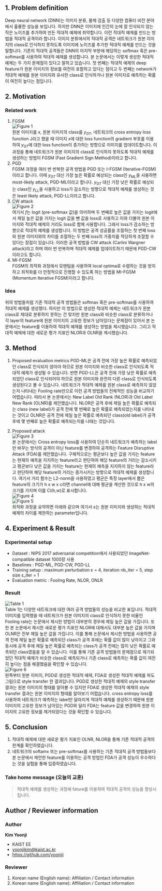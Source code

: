##  1. Problem definition
Deep neural network (DNN)는 이미지 분류, 물체 검출 등 다양한 컴퓨터 비전 분야에서 훌륭한 성능을 보입니다. 하지만 DNN은 이미지에 인간의 눈에 잘 인식되지 않는 작은 노이즈를 추가하여 만든 적대적 예제에 취약합니다. 이런 적대적 예제를 만드는 방법을 적대적 공격이라 합니다. 이미지 분류에서의 적대적 공격은 네트워크가 원본 이미지의 class로 인식하지 못하도록 이미지에 노이즈를 추가한 적대적 예제를 만드는 것을 말합니다. 기존의 적대적 공격들은 DNN의 마지막 부분에 해당하는 softmax 혹은 pre-softmax를 사용하여 적대적 예제를 생성합니다. 본 논문에서는 이렇게 생성한 적대적 예제는 두 가지 문제점이 있다고 말하고 있습니다. 첫 번째는 적대적 예제의 deep feature가 원본 이미지의 정보를 여전히 포함하고 있다는 점이고 두 번째는 network가 적대적 예제를 원본 이미지와 유사한 class로 인식하거나 원본 이미지로 예측하는 확률이 여전히 높다는 점입니다.


## 2. Motivation

### Related work
1. FGSM  
![Figure 1](../../.gitbook/assets/29/FGSM.png)    
원본 이미지를 $x$, 원본 이미지의 class를 $y_{GT}$, 네트워크의 cross entropy loss function J라고 했을 때 이미지 $x$에 대한 loss function의 gradient 부호를 이용하여 $y_{GT}$에 대한 loss function이 증가하는 방향으로 이미지를 업데이트합니다. 이 과정을 통해 네트워크가 원본 이미지의 class로 인식하지 못하도록 적대적 예제를 생성하는 방법이 FGSM (Fast Gradient Sign Method)이라고 합니다.
2. PGD  
FGSM 과정을 여러 번 반복한 공격 방법을 PGD 또는 I-FGSM (Iterative-FGSM)이라고 합니다.
이때 $y_{GT}$ 대신 가장 높은 확률로 예상되는 class인 $y_{ML}$을 사용하면 most-likely attack, PGD-ML이라고 합니다. $y_{GT}$ 대신 가장 낮은 확률로 예상되는 class인 $y_{LL}$을 사용하고 loss가 감소하는 방향으로 적대적 예제를 생성하는 것은 least likely attack, PGD-LL이라고 합니다.
3. CW attack  
![Figure 2](../../.gitbook/assets/29/CW.jpg)    
여기서 $f$는 logit (pre-softmax 값)을 의미하며 두 번째로 높은 값을 가지는 logit에서 제일 높은 값을 가지는 logit 값을 뺀 값을 loss로 사용하고 이와 더불어 원본 이미지와 적대적 예제의 거리도 loss로 함께 사용합니다. 그래서 loss가 감소하는 방향으로 적대적 예제를 생성합니다. 
이 방법은 공격 성공률을 조절하는 첫 번째 loss와 원본 이미지와의 차이를 조절하는 두 번째 loss의 가중치를 적당하게 조절할 수 있다는 장점이 있습니다.
이러한 공격 방법을 CW attack (Carlini Wargner attack)라고 하며 여러 번 반복하며 적대적 예제를 업데이트하기 때문에 PGD-CW이라고도 합니다.
4. MI-FGSM  
FGSM의 최적화 과정에서 모멘텀을 사용하여 local optima로 수렴하는 것을 방지하고 최적화를 더 안정적으로 진행할 수 있도록 하는 방법을 MI-FGSM (Momentum Iterative FGSM)이라고 합니다.

### Idea
위의 방법들처럼 기존 적대적 공격 방법들은 softmax 혹은 pre-softmax를 사용하여 적대적 예제를 생성했다. 하지만 이 방법으로 생성한 적대적 예제는 네트워크가 원본 class로 제대로 분류하지 못하는 건 맞지만 원본 class와 비슷한 class로 분류하거나 각 layer의 feature에 원본 이미지의 고유한 정보가 남아있다는 문제점이 있어서 본 논문에서는 feature를 이용하여 적대적 예제를 생성하는 방법을 제시했습니다. 그리고 적대적 예제에 대한 새로운 평가 지표인 NLOR과 OLNR을 제시했습니다. 


## 3. Method
1. Proposed evaluation metrics
PGD-ML은 공격 전에 가장 높은 확률로 예측되었던 class로 인식되지 않아야 하므로 원본 이미지와 비슷한 class로 인식되도록 적대적 예제가 생성될 수 있습니다. 반면 PGD-LL은 공격 전에 가장 낮은 확률로 예측되었던 class로 인식되어야 하므로 원본 이미지와 완전히 다른 class로 인식되도록 생성된다고 볼 수 있습니다. 네트워크가 적대적 예제를 원본 class로 예측하지 않았는지 나타내는 Fooling rate만으로 이런 공격 방법들의 전체적인 성능을 비교하기 어렵습니다. 따라서 본 논문에서는 New Label Old Rank (NLOR)과 Old Label New Rank (OLNR)를 제안했습니다. 
NLOR은 공격 후에 제일 높은 확률로 예측되는 class (new label)가 공격 전에 몇 번째로 높은 확률로 예측되었는지를 나타내는 것이고 OLNR은 공격 전에 제일 높은 확률로 예측되던 class(old label)가 공격 후에 몇 번째로 높은 확률로 예측되는지를 나태는 것입니다.

2. Proposed attack  
![Figure 3](../../.gitbook/assets/29/attack_figure.jpg)  
본 논문에서는 Cross entropy loss를 사용하여 단순히 네트워크가 예측하는 label만 바꾸는 방식의 공격이 아닌 feature를 변경하여 공격하는 Feature Disruptive Attack (FDA)를 제안했습니다. 구체적으로는 평균보다 높은 값을 가지는 feature는 현재의 예측을 지지하는 feature라고 판단하여 해당 feature의 거리는 감소시키고 평균보다 낮은 값을 가지는 feature는 현재의 예측을 지지하지 않는 feature라고 판단하여 해당 feature의 거리는 증가시키는 방향으로 적대적 예제를 생성합니다. 여기서 거리 함수는 L2-norm을 사용하였고 평균은 특정 layer에서 뽑은 feature의 크기가 h x w x c라면 channel에 대해 평균을 계산한 것으로 h x w의 크기를 가지며 이를 Ci(h,w)로 표시합니다.  
![Figure 4](../../.gitbook/assets/29/attack_loss.jpg)  
![Figure 5](../../.gitbook/assets/29/attack_method.jpg)  
최적화 과정을 요약하면 아래와 같으며 여기서 ε는 원본 이미지와 생성하는 적대적 예제의 차이를 제한하는 parameter입니다.


## 4. Experiment & Result

### Experimental setup
* Dataset : NIPS 2017 adversarial competition에서 사용되었던 ImageNet-compatible dataset 1000장 사용
* Baselines : PGD-ML, PGD-CW, PGD-LL
* Training setup : maximum perturbation ε = 4, iteration nb_iter = 5, step size ε_iter = 1
* Evaluation metric : Fooling Rate, NLOR, ONLR

### Result
![Table 1](../../.gitbook/assets/29/table.jpg)  
Table 1는 다양한 네트워크에 대한 여러 공격 방법들의 성능을 비교한 표입니다.
적대적 이미지를 입력했을 때 네트워크가 원본 이미지의 class로 인식하지 못한 비율인 Fooling rate는 논문에서 제시한 방법이 대부분의 경우에 제일 높은 값을 가집니다. 또한 본 논문에서 제시한 새로운 평가 지표인 NLOR에 대해서도 대부분 높은 값을 가지며 OLNR은 전부 제일 높은 값을 가집니다. 이를 통해 논문에서 제시한 방법을 사용하면 공격 전에 제일 높은 확률로 예측되던 class가 공격 후에는 확률 값이 많이 낮아지고 그와 동시에 공격 후에 제일 높은 확률로 예측되는 class가 공격 전에는 많이 낮은 확률로 예측되던 class였음을 알 수 있습니다. 이를 통해 기존 공격 방법들의 문제점으로 제기되었던 적대적 예제가 비슷한 class로 예측되거나 기존 class로 예측하는 확률 값이 여전히 높다는 점을 해결했음을 확인할 수 있습니다.  
![Figure 6](../../.gitbook/assets/29/style_transfer.jpg)  
왼쪽부터 원본 이미지, PGD로 생성한 적대적 예제, FDA로 생성한 적대적 예제를 파도 그림으로 style transfer 한 결과입니다. PGD로 생성한 적대적 예제의 style transfer 결과는 원본 이미지의 형태를 알아볼 수 있지만 FDA로 생성한 적대적 예제의 style transfer 결과는 원본 이미지의 형태를 알아보기 어렵습니다. cross entropy loss를 사용하여 네트워크가 예측하는 label만 달라지게 적대적 예제를 생성하기 때문에 원본 이미지의 고유한 정보가 남아있는 PGD와 달리 FDA는 feature 값을 변경하여 원본 이미지의 고유한 정보를 제거되었다는 것을 확인할 수 있습니다.

## 5. Conclusion

1. 적대적 예제에 대한 새로운 평가 지표인 OLNR, NLOR을 통해 기존 적대적 공격의 한계를 확인하였습니다.
2. 네트워크의 softamx 또는 pre-softmax를 사용하는 기존 적대적 공격 방법들보다 본 논문에서 제안한 feature를 이용하는 공격 방법인 FDA가 공격 성능이 우수하다는 것을 실험을 통해 입증하였습니다.

### Take home message \(오늘의 교훈\)

> 적대적 예제를 생성하는 과정에 fature를 이용하여 적대적 공격의 성능을 향상시킵니다.


## Author / Reviewer information

### Author

**Kim Yoonji** 

* KAIST EE
* yoonjikim@kaist.ac.kr
* https://github.com/yoonjii

### Reviewer

1. Korean name \(English name\): Affiliation / Contact information
2. Korean name \(English name\): Affiliation / Contact information
